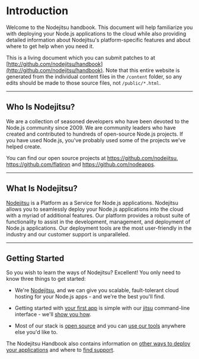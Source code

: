 # Introduction

Welcome to the Nodejitsu handbook. This document will help familiarize you with deploying your Node.js applications to the cloud while also providing detailed information about Nodejitsu's platform-specific features and about
where to get help when you need it.

This is a living document which you can submit patches to at
[http://github.com/nodejitsu/handbook](http://github.com/nodejitsu/handbook).
Note that this entire website is generated from the individual content files in the
`/content` folder, so any edits should be made to those source files, not `/public/*.html`.

---------------------------------------
## Who Is Nodejitsu?

We are a collection of seasoned developers who have been devoted to the Node.js community since 2009. We are community leaders who have created and contributed to hundreds of open-source Node.js projects. If you have used Node.js, you've probably used some of the projects we've helped create.

You can find our open source projects at <https://github.com/nodejitsu>, <https://github.com/flatiron> and <https://github.com/nodeapps>.

---------------------------------------
## What Is Nodejitsu?

[Nodejitsu](http://nodejitsu.com/) is a Platform as a Service for Node.js applications. Nodejitsu allows you to seamlessly deploy your Node.js applications into the cloud with a myriad of additional features. Our platform provides a robust suite of functionality to assist in the development, management, and deployment of Node.js applications. Our deployment tools are the most user-friendly in the industry and our customer support is unparalleled.

---------------------------------------
## Getting Started

So you wish to learn the ways of Nodejitsu? Excellent! You only need to know
three things to get started:

* We're [Nodejitsu](http://nodejitsu.com), and we can give you scalable,
fault-tolerant cloud hosting for your Node.js apps - and we're the best you'll
find.

* Getting started with [your first app][hello-world] is simple with our
[jitsu](/features/jitsu) command-line interface - we'll [show you how][hello-world].

* Most of our stack is [open source](http://github.com/nodejitsu) and you can
[use our tools](/appendix/open-source) anywhere else you'd like to.

The Nodejitsu Handbook also contains information on [other ways to deploy your
applications](/features/jitsu#using-the-jitsu-cli-usage-jitsu-deploy-jitsu-apps-deploy) and where to [find support](/support).

[hello-world]: /a-quickstart/hello-world

[meta:title]: <> (Index)
